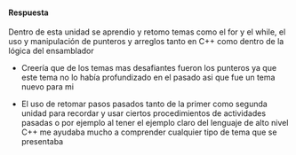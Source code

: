 #### Respuesta 
Dentro de esta unidad se aprendio y retomo temas como el for y el while, el uso  y manipulación de punteros y arreglos tanto en C++ como dentro de la 
lógica del ensamblador 

- Creería que de los temas mas desafiantes fueron los punteros ya que este tema no lo había profundizado en el pasado asi que fue un tema nuevo para mi
   
- El uso de retomar pasos pasados tanto de la primer como segunda unidad para recordar y usar ciertos procedimientos de actividades pasadas o por
  ejemplo al tener el ejemplo claro del lenguaje de alto nivel C++ me ayudaba mucho a comprender cualquier tipo de tema que se presentaba
